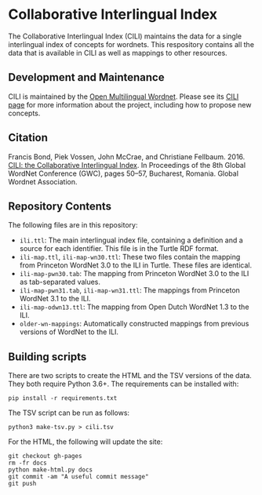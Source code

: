 # Collaborative Interlingual Index

The Collaborative Interlingual Index (CILI) maintains the data for a
single interlingual index of concepts for wordnets. This respository
contains all the data that is available in CILI as well as mappings to
other resources.

## Development and Maintenance

CILI is maintained by the [Open Multilingual Wordnet][OMW]. Please see
its [CILI page][CILI] for more information about the project,
including how to propose new concepts.

[OMW]: https://omwn.org/
[CILI]: https://compling.upol.cz/omw/ili

## Citation

Francis Bond, Piek Vossen, John McCrae, and Christiane Fellbaum. 2016. [CILI: the Collaborative Interlingual Index](https://aclanthology.org/2016.gwc-1.9/). In Proceedings of the 8th Global WordNet Conference (GWC), pages 50–57, Bucharest, Romania. Global Wordnet Association.

## Repository Contents

The following files are in this repository:

* `ili.ttl`: The main interlingual index file, containing a definition and a 
    source for each identifier. This file is in the Turtle RDF format.
* `ili-map.ttl`, `ili-map-wn30.ttl`: These two files contain the mapping from
    Princeton WordNet 3.0 to the ILI in Turtle. These files are identical.
* `ili-map-pwn30.tab`: The mapping from Princeton WordNet 3.0 to the ILI as
    tab-separated values.
* `ili-map-pwn31.tab`, `ili-map-wn31.ttl`: The mappings from Princeton WordNet 3.1
    to the ILI.
* `ili-map-odwn13.ttl`: The mapping from Open Dutch WordNet 1.3 to the ILI.
* `older-wn-mappings`: Automatically constructed mappings from previous versions
    of WordNet to the ILI.

## Building scripts

There are two scripts to create the HTML and the TSV versions of the data. They both require Python 3.6+. The requirements can be installed with:

    pip install -r requirements.txt

The TSV script can be run as follows:

    python3 make-tsv.py > cili.tsv
    
For the HTML, the following will update the site:

    git checkout gh-pages
    rm -fr docs
    python make-html.py docs
    git commit -am "A useful commit message"
    git push
